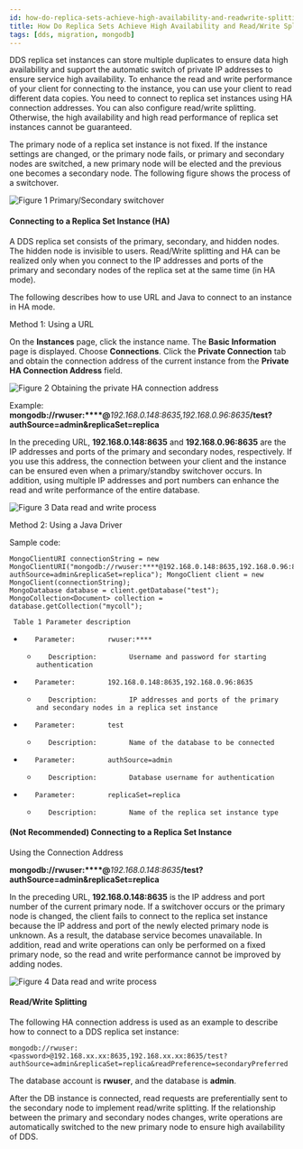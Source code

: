 ```yaml
---
id: how-do-replica-sets-achieve-high-availability-and-readwrite-splitting
title: How Do Replica Sets Achieve High Availability and Read/Write Splitting?
tags: [dds, migration, mongodb]
---
```

DDS replica set instances can store multiple duplicates to ensure data high availability and support the automatic switch of private IP addresses to ensure service high availability. To enhance the read and write performance of your client for connecting to the instance, you can use your client to read different data copies. You need to connect to replica set instances using HA connection addresses. You can also configure read/write splitting. Otherwise, the high availability and high read performance of replica set instances cannot be guaranteed.

The primary node of a replica set instance is not fixed. If the instance settings are changed, or the primary node fails, or primary and secondary nodes are switched, a new primary node will be elected and the previous one becomes a secondary node. The following figure shows the process of a switchover.

![**Figure 1** Primary/Secondary switchover](/img/docs/best-practices/databases/document-database-service/en-us_image_0000001166068694.png)

#### Connecting to a Replica Set Instance (HA)

A DDS replica set consists of the primary, secondary, and hidden nodes. The hidden node is invisible to users. Read/Write splitting and HA can be realized only when you connect to the IP addresses and ports of the primary and secondary nodes of the replica set at the same time (in HA mode).

The following describes how to use URL and Java to connect to an instance in HA mode.

Method 1: Using a URL

On the **Instances** page, click the instance name. The **Basic Information** page is displayed. Choose **Connections**. Click the **Private Connection** tab and obtain the connection address of the current instance from the **Private HA Connection Address** field.
  
![**Figure 2** Obtaining the private HA connection address](/img/docs/best-practices/databases/document-database-service/en-us_image_0000001210912526.png)

Example: **mongodb://rwuser:\*\*\*\*@**_192.168.0.148:8635,192.168.0.96:8635_**/test?authSource=admin&replicaSet=replica**

In the preceding URL, **192.168.0.148:8635** and **192.168.0.96:8635** are the IP addresses and ports of the primary and secondary nodes, respectively. If you use this address, the connection between your client and the instance can be ensured even when a primary/standby switchover occurs. In addition, using multiple IP addresses and port numbers can enhance the read and write performance of the entire database.

 
![**Figure 3** Data read and write process ](/img/docs/best-practices/databases/document-database-service/en-us_image_0000001211264689.png)

Method 2: Using a Java Driver

Sample code:

```
MongoClientURI connectionString = new MongoClientURI("mongodb://rwuser:****@192.168.0.148:8635,192.168.0.96:8635/test?authSource=admin&replicaSet=replica"); MongoClient client = new MongoClient(connectionString);
MongoDatabase database = client.getDatabase("test");
MongoCollection<Document> collection = database.getCollection("mycoll");
```



     Table 1 Parameter description    


*        Parameter:        rwuser:****
  *        Description:        Username and password for starting authentication
*        Parameter:        192.168.0.148:8635,192.168.0.96:8635
  *        Description:        IP addresses and ports of the primary and secondary nodes in a replica set instance
*        Parameter:        test
  *        Description:        Name of the database to be connected
*        Parameter:        authSource=admin
  *        Description:        Database username for authentication
*        Parameter:        replicaSet=replica
  *        Description:        Name of the replica set instance type


#### (Not Recommended) Connecting to a Replica Set Instance

Using the Connection Address

**mongodb://rwuser:\*\*\*\*@**_192.168.0.148:8635_**/test?authSource=admin&replicaSet=replica**

In the preceding URL, **192.168.0.148:8635** is the IP address and port number of the current primary node. If a switchover occurs or the primary node is changed, the client fails to connect to the replica set instance because the IP address and port of the newly elected primary node is unknown. As a result, the database service becomes unavailable. In addition, read and write operations can only be performed on a fixed primary node, so the read and write performance cannot be improved by adding nodes.
  
![**Figure 4** Data read and write process](/img/docs/best-practices/databases/document-database-service/en-us_image_0000001117852888.png)

#### Read/Write Splitting

The following HA connection address is used as an example to describe how to connect to a DDS replica set instance:

```
mongodb://rwuser:<password>@192.168.xx.xx:8635,192.168.xx.xx:8635/test?
authSource=admin&replicaSet=replica&readPreference=secondaryPreferred

```


The database account is **rwuser**, and the database is **admin**.

After the DB instance is connected, read requests are preferentially sent to the secondary node to implement read/write splitting. If the relationship between the primary and secondary nodes changes, write operations are automatically switched to the new primary node to ensure high availability of DDS.